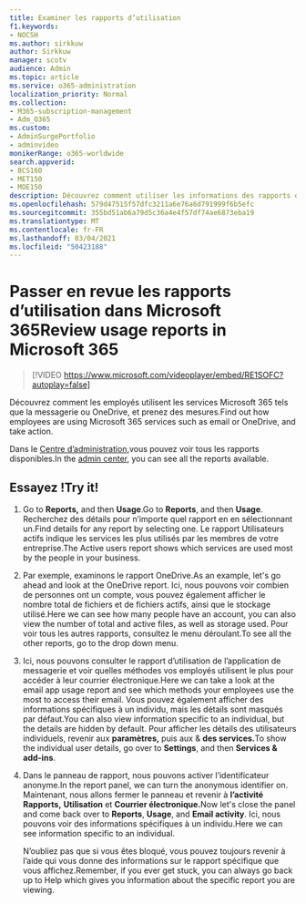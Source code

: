 ```yaml
---
title: Examiner les rapports d’utilisation
f1.keywords:
- NOCSH
ms.author: sirkkuw
author: Sirkkuw
manager: scotv
audience: Admin
ms.topic: article
ms.service: o365-administration
localization_priority: Normal
ms.collection:
- M365-subscription-management
- Adm_O365
ms.custom:
- AdminSurgePortfolio
- adminvideo
monikerRange: o365-worldwide
search.appverid:
- BCS160
- MET150
- MOE150
description: Découvrez comment utiliser les informations des rapports d’utilisation.
ms.openlocfilehash: 579d47515f57dfc3211a6e76a6d791999f6b5efc
ms.sourcegitcommit: 355bd51ab6a79d5c36a4e4f57df74ae6873eba19
ms.translationtype: MT
ms.contentlocale: fr-FR
ms.lasthandoff: 03/04/2021
ms.locfileid: "50423188"
---
```

# <a name="review-usage-reports-in-microsoft-365"></a><span data-ttu-id="a6611-103">Passer en revue les rapports d’utilisation dans Microsoft 365</span><span class="sxs-lookup"><span data-stu-id="a6611-103">Review usage reports in Microsoft 365</span></span>

> [!VIDEO https://www.microsoft.com/videoplayer/embed/RE1SOFC?autoplay=false]

<span data-ttu-id="a6611-104">Découvrez comment les employés utilisent les services Microsoft 365 tels que la messagerie ou OneDrive, et prenez des mesures.</span><span class="sxs-lookup"><span data-stu-id="a6611-104">Find out how employees are using Microsoft 365 services such as email or OneDrive, and take action.</span></span>

<span data-ttu-id="a6611-105">Dans le [Centre d’administration,](https://admin.microsoft.com)vous pouvez voir tous les rapports disponibles.</span><span class="sxs-lookup"><span data-stu-id="a6611-105">In the [admin center](https://admin.microsoft.com), you can see all the reports available.</span></span>

## <a name="try-it"></a><span data-ttu-id="a6611-106">Essayez !</span><span class="sxs-lookup"><span data-stu-id="a6611-106">Try it!</span></span>

1. <span data-ttu-id="a6611-107">Go to **Reports,** and then **Usage**.</span><span class="sxs-lookup"><span data-stu-id="a6611-107">Go to **Reports**, and then **Usage**.</span></span> <span data-ttu-id="a6611-108">Recherchez des détails pour n’importe quel rapport en en sélectionnant un.</span><span class="sxs-lookup"><span data-stu-id="a6611-108">Find details for any report by selecting one.</span></span> <span data-ttu-id="a6611-109">Le rapport Utilisateurs actifs indique les services les plus utilisés par les membres de votre entreprise.</span><span class="sxs-lookup"><span data-stu-id="a6611-109">The Active users report shows which services are used most by the people in your business.</span></span>
1. <span data-ttu-id="a6611-110">Par exemple, examinons le rapport OneDrive.</span><span class="sxs-lookup"><span data-stu-id="a6611-110">As an example, let's go ahead and look at the OneDrive report.</span></span> <span data-ttu-id="a6611-111">Ici, nous pouvons voir combien de personnes ont un compte, vous pouvez également afficher le nombre total de fichiers et de fichiers actifs, ainsi que le stockage utilisé.</span><span class="sxs-lookup"><span data-stu-id="a6611-111">Here we can see how many people have an account, you can also view the number of total and active files, as well as storage used.</span></span> <span data-ttu-id="a6611-112">Pour voir tous les autres rapports, consultez le menu déroulant.</span><span class="sxs-lookup"><span data-stu-id="a6611-112">To see all the other reports, go to the drop down menu.</span></span>
1. <span data-ttu-id="a6611-113">Ici, nous pouvons consulter le rapport d’utilisation de l’application de messagerie et voir quelles méthodes vos employés utilisent le plus pour accéder à leur courrier électronique.</span><span class="sxs-lookup"><span data-stu-id="a6611-113">Here we can take a look at the email app usage report and see which methods your employees use the most to access their email.</span></span> <span data-ttu-id="a6611-114">Vous pouvez également afficher des informations spécifiques à un individu, mais les détails sont masqués par défaut.</span><span class="sxs-lookup"><span data-stu-id="a6611-114">You can also view information specific to an individual, but the details are hidden by default.</span></span> <span data-ttu-id="a6611-115">Pour afficher les détails des utilisateurs individuels, revenir aux **paramètres,** puis aux & **des services.**</span><span class="sxs-lookup"><span data-stu-id="a6611-115">To show the individual user details, go over to **Settings**, and then **Services & add-ins**.</span></span>
1. <span data-ttu-id="a6611-116">Dans le panneau de rapport, nous pouvons activer l’identificateur anonyme.</span><span class="sxs-lookup"><span data-stu-id="a6611-116">In the report panel, we can turn the anonymous identifier on.</span></span> <span data-ttu-id="a6611-117">Maintenant, nous allons fermer le panneau et revenir à **l’activité Rapports,** **Utilisation** et **Courrier électronique.**</span><span class="sxs-lookup"><span data-stu-id="a6611-117">Now let's close the panel and come back over to **Reports**, **Usage**, and **Email activity**.</span></span> <span data-ttu-id="a6611-118">Ici, nous pouvons voir des informations spécifiques à un individu.</span><span class="sxs-lookup"><span data-stu-id="a6611-118">Here we can see information specific to an individual.</span></span>

    <span data-ttu-id="a6611-119">N’oubliez pas que si vous êtes bloqué, vous pouvez toujours revenir à l’aide qui vous donne des informations sur le rapport spécifique que vous affichez.</span><span class="sxs-lookup"><span data-stu-id="a6611-119">Remember, if you ever get stuck, you can always go back up to Help which gives you information about the specific report you are viewing.</span></span>